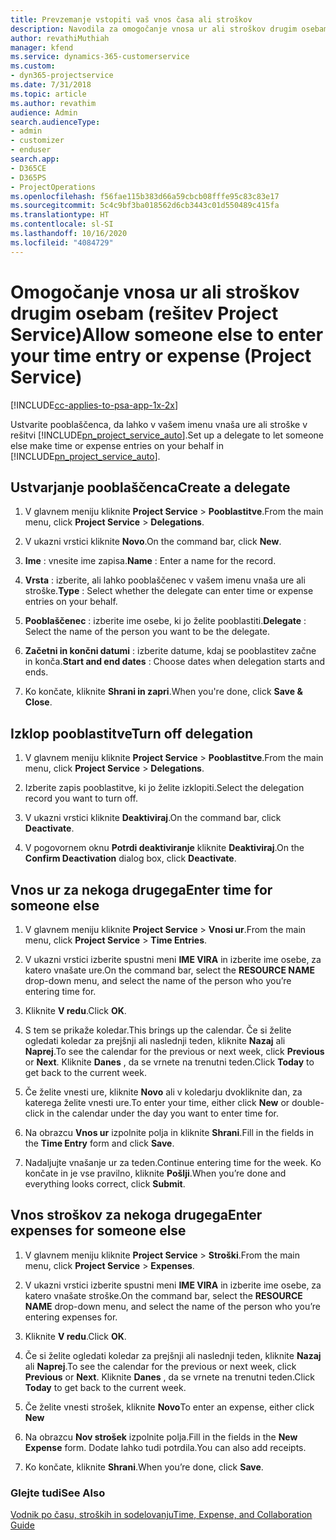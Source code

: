 ```yaml
---
title: Prevzemanje vstopiti vaš vnos časa ali stroškov
description: Navodila za omogočanje vnosa ur ali stroškov drugim osebam v rešitvi Project Service
author: revathiMuthiah
manager: kfend
ms.service: dynamics-365-customerservice
ms.custom:
- dyn365-projectservice
ms.date: 7/31/2018
ms.topic: article
ms.author: revathim
audience: Admin
search.audienceType:
- admin
- customizer
- enduser
search.app:
- D365CE
- D365PS
- ProjectOperations
ms.openlocfilehash: f56fae115b383d66a59cbcb08fffe95c83c83e17
ms.sourcegitcommit: 5c4c9bf3ba018562d6cb3443c01d550489c415fa
ms.translationtype: HT
ms.contentlocale: sl-SI
ms.lasthandoff: 10/16/2020
ms.locfileid: "4084729"
---
```

# <a name="allow-someone-else-to-enter-your-time-entry-or-expense-project-service"></a><span data-ttu-id="23e56-103">Omogočanje vnosa ur ali stroškov drugim osebam (rešitev Project Service)</span><span class="sxs-lookup"><span data-stu-id="23e56-103">Allow someone else to enter your time entry or expense (Project Service)</span></span>

[!INCLUDE[cc-applies-to-psa-app-1x-2x](../includes/cc-applies-to-psa-app-1x-2x.md)]

<span data-ttu-id="23e56-104">Ustvarite pooblaščenca, da lahko v vašem imenu vnaša ure ali stroške v rešitvi [!INCLUDE[pn_project_service_auto](../includes/pn-project-service-auto.md)].</span><span class="sxs-lookup"><span data-stu-id="23e56-104">Set up a delegate to let someone else make time or expense entries on your behalf in [!INCLUDE[pn_project_service_auto](../includes/pn-project-service-auto.md)].</span></span>  
  
## <a name="create-a-delegate"></a><span data-ttu-id="23e56-105">Ustvarjanje pooblaščenca</span><span class="sxs-lookup"><span data-stu-id="23e56-105">Create a delegate</span></span>  
  
1.  <span data-ttu-id="23e56-106">V glavnem meniju kliknite **Project Service** > **Pooblastitve**.</span><span class="sxs-lookup"><span data-stu-id="23e56-106">From the main menu, click **Project Service** > **Delegations**.</span></span>  
  
2.  <span data-ttu-id="23e56-107">V ukazni vrstici kliknite **Novo**.</span><span class="sxs-lookup"><span data-stu-id="23e56-107">On the command bar, click **New**.</span></span>  
  
3. <span data-ttu-id="23e56-108">**Ime** : vnesite ime zapisa.</span><span class="sxs-lookup"><span data-stu-id="23e56-108">**Name** : Enter a name for the record.</span></span>  
  
4. <span data-ttu-id="23e56-109">**Vrsta** : izberite, ali lahko pooblaščenec v vašem imenu vnaša ure ali stroške.</span><span class="sxs-lookup"><span data-stu-id="23e56-109">**Type** : Select whether the delegate can enter time or expense entries on your behalf.</span></span>  
  
5. <span data-ttu-id="23e56-110">**Pooblaščenec** : izberite ime osebe, ki jo želite pooblastiti.</span><span class="sxs-lookup"><span data-stu-id="23e56-110">**Delegate** : Select the name of the person you want to be the delegate.</span></span>  
  
6. <span data-ttu-id="23e56-111">**Začetni in končni datumi** : izberite datume, kdaj se pooblastitev začne in konča.</span><span class="sxs-lookup"><span data-stu-id="23e56-111">**Start and end dates** : Choose dates when delegation starts and ends.</span></span>  
  
7.  <span data-ttu-id="23e56-112">Ko končate, kliknite **Shrani in zapri**.</span><span class="sxs-lookup"><span data-stu-id="23e56-112">When you're done, click **Save & Close**.</span></span>  
  
## <a name="turn-off-delegation"></a><span data-ttu-id="23e56-113">Izklop pooblastitve</span><span class="sxs-lookup"><span data-stu-id="23e56-113">Turn off delegation</span></span>  
  
1.  <span data-ttu-id="23e56-114">V glavnem meniju kliknite **Project Service** > **Pooblastitve**.</span><span class="sxs-lookup"><span data-stu-id="23e56-114">From the main menu, click **Project Service** > **Delegations**.</span></span>  
  
2.  <span data-ttu-id="23e56-115">Izberite zapis pooblastitve, ki jo želite izklopiti.</span><span class="sxs-lookup"><span data-stu-id="23e56-115">Select the delegation record you want to turn off.</span></span>  
  
3.  <span data-ttu-id="23e56-116">V ukazni vrstici kliknite **Deaktiviraj**.</span><span class="sxs-lookup"><span data-stu-id="23e56-116">On the command bar, click **Deactivate**.</span></span>  
  
4.  <span data-ttu-id="23e56-117">V pogovornem oknu **Potrdi deaktiviranje** kliknite **Deaktiviraj**.</span><span class="sxs-lookup"><span data-stu-id="23e56-117">On the **Confirm Deactivation** dialog box, click **Deactivate**.</span></span>  
  
## <a name="enter-time-for-someone-else"></a><span data-ttu-id="23e56-118">Vnos ur za nekoga drugega</span><span class="sxs-lookup"><span data-stu-id="23e56-118">Enter time for someone else</span></span>  
  
1.  <span data-ttu-id="23e56-119">V glavnem meniju kliknite **Project Service** > **Vnosi ur**.</span><span class="sxs-lookup"><span data-stu-id="23e56-119">From the main menu, click **Project Service** > **Time Entries**.</span></span>  
  
2.  <span data-ttu-id="23e56-120">V ukazni vrstici izberite spustni meni **IME VIRA** in izberite ime osebe, za katero vnašate ure.</span><span class="sxs-lookup"><span data-stu-id="23e56-120">On the command bar, select the **RESOURCE NAME** drop-down menu, and select the name of the person who you’re entering time for.</span></span>  
  
3.  <span data-ttu-id="23e56-121">Kliknite **V redu**.</span><span class="sxs-lookup"><span data-stu-id="23e56-121">Click **OK**.</span></span>  
  
4.  <span data-ttu-id="23e56-122">S tem se prikaže koledar.</span><span class="sxs-lookup"><span data-stu-id="23e56-122">This brings up the calendar.</span></span> <span data-ttu-id="23e56-123">Če si želite ogledati koledar za prejšnji ali naslednji teden, kliknite **Nazaj** ali **Naprej**.</span><span class="sxs-lookup"><span data-stu-id="23e56-123">To see the calendar for the previous or next week, click **Previous** or **Next**.</span></span> <span data-ttu-id="23e56-124">Kliknite **Danes** , da se vrnete na trenutni teden.</span><span class="sxs-lookup"><span data-stu-id="23e56-124">Click **Today** to get back to the current week.</span></span>  
  
5.  <span data-ttu-id="23e56-125">Če želite vnesti ure, kliknite **Novo** ali v koledarju dvokliknite dan, za katerega želite vnesti ure.</span><span class="sxs-lookup"><span data-stu-id="23e56-125">To enter your time, either click **New** or double-click in the calendar under the day you want to enter time for.</span></span>  
  
6.  <span data-ttu-id="23e56-126">Na obrazcu **Vnos ur** izpolnite polja in kliknite **Shrani**.</span><span class="sxs-lookup"><span data-stu-id="23e56-126">Fill in the fields in the **Time Entry** form and click **Save**.</span></span>  
  
7.  <span data-ttu-id="23e56-127">Nadaljujte vnašanje ur za teden.</span><span class="sxs-lookup"><span data-stu-id="23e56-127">Continue entering time for the week.</span></span> <span data-ttu-id="23e56-128">Ko končate in je vse pravilno, kliknite **Pošlji**.</span><span class="sxs-lookup"><span data-stu-id="23e56-128">When you’re done and everything looks correct, click **Submit**.</span></span>  
  
## <a name="enter-expenses-for-someone-else"></a><span data-ttu-id="23e56-129">Vnos stroškov za nekoga drugega</span><span class="sxs-lookup"><span data-stu-id="23e56-129">Enter expenses for someone else</span></span>  
  
1.  <span data-ttu-id="23e56-130">V glavnem meniju kliknite **Project Service** > **Stroški**.</span><span class="sxs-lookup"><span data-stu-id="23e56-130">From the main menu, click **Project Service** > **Expenses**.</span></span>  
  
2.  <span data-ttu-id="23e56-131">V ukazni vrstici izberite spustni meni **IME VIRA** in izberite ime osebe, za katero vnašate stroške.</span><span class="sxs-lookup"><span data-stu-id="23e56-131">On the command bar, select the **RESOURCE NAME** drop-down menu, and select the name of the person who you’re entering expenses for.</span></span>  
  
3.  <span data-ttu-id="23e56-132">Kliknite **V redu**.</span><span class="sxs-lookup"><span data-stu-id="23e56-132">Click **OK**.</span></span>  
  
4.  <span data-ttu-id="23e56-133">Če si želite ogledati koledar za prejšnji ali naslednji teden, kliknite **Nazaj** ali **Naprej**.</span><span class="sxs-lookup"><span data-stu-id="23e56-133">To see the calendar for the previous or next week, click **Previous** or **Next**.</span></span> <span data-ttu-id="23e56-134">Kliknite **Danes** , da se vrnete na trenutni teden.</span><span class="sxs-lookup"><span data-stu-id="23e56-134">Click **Today** to get back to the current week.</span></span>  
  
5.  <span data-ttu-id="23e56-135">Če želite vnesti strošek, kliknite **Novo**</span><span class="sxs-lookup"><span data-stu-id="23e56-135">To enter an expense, either click **New**</span></span>  
  
6.  <span data-ttu-id="23e56-136">Na obrazcu **Nov strošek** izpolnite polja.</span><span class="sxs-lookup"><span data-stu-id="23e56-136">Fill in the fields in the **New Expense** form.</span></span> <span data-ttu-id="23e56-137">Dodate lahko tudi potrdila.</span><span class="sxs-lookup"><span data-stu-id="23e56-137">You can also add receipts.</span></span>  
  
7.  <span data-ttu-id="23e56-138">Ko končate, kliknite **Shrani**.</span><span class="sxs-lookup"><span data-stu-id="23e56-138">When you’re done, click **Save**.</span></span>  
  
### <a name="see-also"></a><span data-ttu-id="23e56-139">Glejte tudi</span><span class="sxs-lookup"><span data-stu-id="23e56-139">See Also</span></span>  
 [<span data-ttu-id="23e56-140">Vodnik po času, stroških in sodelovanju</span><span class="sxs-lookup"><span data-stu-id="23e56-140">Time, Expense, and Collaboration Guide</span></span>](../psa/time-expense-collaboration-guide.md)
